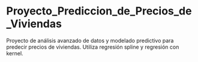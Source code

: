 # Proyecto_Prediccion_de_Precios_de_Viviendas
Proyecto de análisis avanzado de datos y modelado predictivo para predecir precios de viviendas. Utiliza regresión spline y regresión con kernel.
